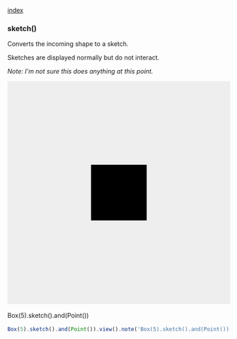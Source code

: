 [index](../../nb/api/index.md)
### sketch()
Converts the incoming shape to a sketch.

Sketches are displayed normally but do not interact.

_Note: I'm not sure this does anything at this point._

![Image](sketch.md.$2.png)

Box(5).sketch().and(Point())

```JavaScript
Box(5).sketch().and(Point()).view().note('Box(5).sketch().and(Point())');
```
